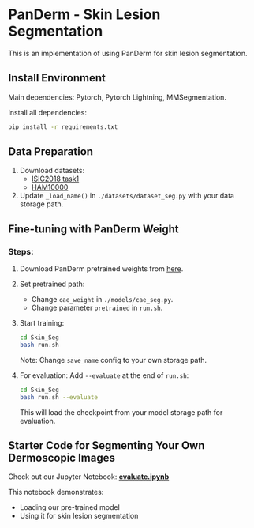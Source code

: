 # PanDerm - Skin Lesion Segmentation

This is an implementation of using PanDerm for skin lesion segmentation.

## Install Environment

Main dependencies: Pytorch, Pytorch Lightning, MMSegmentation.

Install all dependencies:
```bash
pip install -r requirements.txt
```

## Data Preparation

1. Download datasets:
   - [ISIC2018 task1](https://challenge.isic-archive.com/data/#2018)
   - [HAM10000](https://www.kaggle.com/datasets/kmader/skin-cancer-mnist-ham10000)
2. Update `_load_name()` in `./datasets/dataset_seg.py` with your data storage path.

## Fine-tuning with PanDerm Weight

### Steps:
1. Download PanDerm pretrained weights from [here](https://drive.google.com/file/d/1XHKRk2p-dS1PFQE-xRbOM3yx47i3bXmi/view?usp=sharing).
2. Set pretrained path:
   - Change `cae_weight` in `./models/cae_seg.py`.
   - Change parameter `pretrained` in `run.sh`.
3. Start training:
   ```bash
   cd Skin_Seg
   bash run.sh
   ```
   Note: Change `save_name` config to your own storage path.

4. For evaluation:
   Add `--evaluate` at the end of `run.sh`:
   ```bash
   cd Skin_Seg
   bash run.sh --evaluate
   ```
   This will load the checkpoint from your model storage path for evaluation.

## Starter Code for Segmenting Your Own Dermoscopic Images

Check out our Jupyter Notebook: [**evaluate.ipynb**](Skin_Seg/evaluate.ipynb)

This notebook demonstrates:
- Loading our pre-trained model
- Using it for skin lesion segmentation
